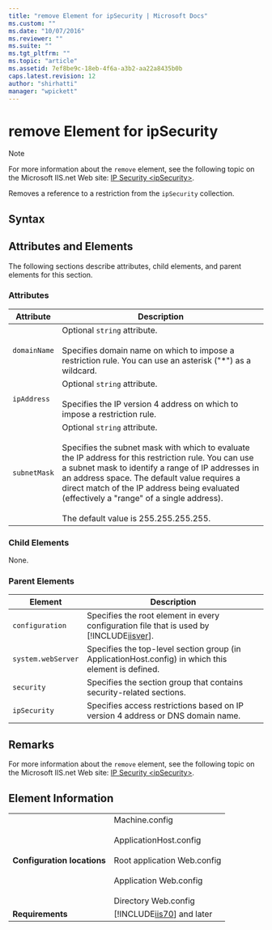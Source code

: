 ```yaml
---
title: "remove Element for ipSecurity | Microsoft Docs"
ms.custom: ""
ms.date: "10/07/2016"
ms.reviewer: ""
ms.suite: ""
ms.tgt_pltfrm: ""
ms.topic: "article"
ms.assetid: 7ef8be9c-18eb-4f6a-a3b2-aa22a8435b0b
caps.latest.revision: 12
author: "shirhatti"
manager: "wpickett"
---
```

# remove Element for ipSecurity
> [!NOTE]
>  For more information about the `remove` element, see the following topic on the Microsoft IIS.net Web site: [IP Security \<ipSecurity>](http://www.iis.net/ConfigReference/system.webServer/security/ipSecurity).  
  
 Removes a reference to a restriction from the `ipSecurity` collection.  
  
## Syntax  
  
## Attributes and Elements  
 The following sections describe attributes, child elements, and parent elements for this section.  
  
### Attributes  
  
|Attribute|Description|  
|---------------|-----------------|  
|`domainName`|Optional `string` attribute.<br /><br /> Specifies domain name on which to impose a restriction rule. You can use an asterisk ("*") as a wildcard.|  
|`ipAddress`|Optional `string` attribute.<br /><br /> Specifies the IP version 4 address on which to impose a restriction rule.|  
|`subnetMask`|Optional `string` attribute.<br /><br /> Specifies the subnet mask with which to evaluate the IP address for this restriction rule. You can use a subnet mask to identify a range of IP addresses in an address space. The default value requires a direct match of the IP address being evaluated (effectively a "range" of a single address).<br /><br /> The default value is 255.255.255.255.|  
  
### Child Elements  
 None.  
  
### Parent Elements  
  
|Element|Description|  
|-------------|-----------------|  
|`configuration`|Specifies the root element in every configuration file that is used by [!INCLUDE[iisver](../../reference/admin/includes/iisver-md.md)].|  
|`system.webServer`|Specifies the top-level section group (in ApplicationHost.config) in which this element is defined.|  
|`security`|Specifies the section group that contains security-related sections.|  
|`ipSecurity`|Specifies access restrictions based on IP version 4 address or DNS domain name.|  
  
## Remarks  
 For more information about the `remove` element, see the following topic on the Microsoft IIS.net Web site: [IP Security \<ipSecurity>](http://www.iis.net/ConfigReference/system.webServer/security/ipSecurity).  
  
## Element Information  
  
|||  
|-|-|  
|**Configuration locations**|Machine.config<br /><br /> ApplicationHost.config<br /><br /> Root application Web.config<br /><br /> Application Web.config<br /><br /> Directory Web.config|  
|**Requirements**|[!INCLUDE[iis70](../../reference/admin/includes/iis70-md.md)] and later|